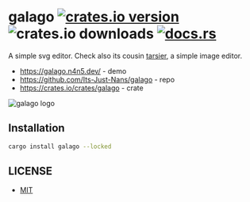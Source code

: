 # galago [![crates.io version](https://img.shields.io/crates/v/galago)](https://crates.io/crates/galago) ![crates.io downloads](https://img.shields.io/crates/d/galago) [![docs.rs](https://img.shields.io/docsrs/galago)](https://docs.rs/galago)

A simple svg editor. Check also its cousin [tarsier](https://tarsier.n4n5.dev), a simple image editor.

- <https://galago.n4n5.dev/> - demo
- <https://github.com/Its-Just-Nans/galago> - repo
- <https://crates.io/crates/galago> - crate

![galago logo](http://galago.n4n5.dev/galago.png)

## Installation

```sh
cargo install galago --locked
```

## LICENSE

- [MIT](LICENSE)
